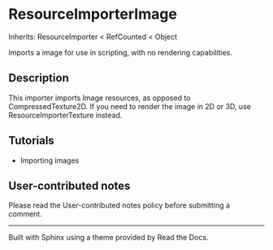 # ResourceImporterImage

Inherits: ResourceImporter < RefCounted < Object

Imports a image for use in scripting, with no rendering capabilities.

## Description

This importer imports Image resources, as opposed to CompressedTexture2D. If
you need to render the image in 2D or 3D, use ResourceImporterTexture instead.

## Tutorials

  * Importing images

## User-contributed notes

Please read the User-contributed notes policy before submitting a comment.

* * *

Built with Sphinx using a theme provided by Read the Docs.

